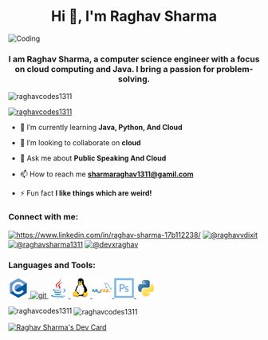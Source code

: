 <!---
raghavcodes1311/raghavcodes1311 is a ✨ special ✨ repository because its `README.md` (this file) appears on your GitHub profile.
You can click the Preview link to take a look at your changes.
--->

<h1 align="center">Hi 👋, I'm Raghav Sharma</h1>
<img align="centre" alt="Coding" width="800" src="https://miro.medium.com/v2/resize:fit:1100/0*7Q3yvSIv_t0ioJ-Z.gif">
<h3 align="center">I am Raghav Sharma, a computer science engineer with a focus on cloud computing and Java. I bring a passion for problem-solving.</h3>

<p align="left"> <img src="https://komarev.com/ghpvc/?username=raghavcodes1311&label=Profile%20views&color=0e75b6&style=flat" alt="raghavcodes1311" /> </p>

<p align="left"> <a href="https://github.com/ryo-ma/github-profile-trophy"><img src="https://github-profile-trophy.vercel.app/?username=raghavcodes1311" alt="raghavcodes1311" /></a> </p>

- 🌱 I’m currently learning **Java, Python, And Cloud**

- 👯 I’m looking to collaborate on **cloud**

- 💬 Ask me about **Public Speaking And Cloud**

- 📫 How to reach me **sharmaraghav1311@gamil.com**

- ⚡ Fun fact **I like things which are weird!**

<h3 align="left">Connect with me:</h3>
<p align="left">
<a href="https://linkedin.com/in/https://www.linkedin.com/in/raghav-sharma-17b112238/" target="blank"><img align="center" src="https://raw.githubusercontent.com/rahuldkjain/github-profile-readme-generator/master/src/images/icons/Social/linked-in-alt.svg" alt="https://www.linkedin.com/in/raghav-sharma-17b112238/" height="30" width="40" /></a>
<a href="https://instagram.com/@raghavvdixit" target="blank"><img align="center" src="https://raw.githubusercontent.com/rahuldkjain/github-profile-readme-generator/master/src/images/icons/Social/instagram.svg" alt="@raghavvdixit" height="30" width="40" /></a>
<a href="https://www.hackerrank.com/@raghavsharma1311" target="blank"><img align="center" src="https://raw.githubusercontent.com/rahuldkjain/github-profile-readme-generator/master/src/images/icons/Social/hackerrank.svg" alt="@raghavsharma1311" height="30" width="40" /></a>
<a href="https://www.leetcode.com/@devxraghav" target="blank"><img align="center" src="https://raw.githubusercontent.com/rahuldkjain/github-profile-readme-generator/master/src/images/icons/Social/leet-code.svg" alt="@devxraghav" height="30" width="40" /></a>
</p>

<h3 align="left">Languages and Tools:</h3>
<p align="left"> <a href="https://www.cprogramming.com/" target="_blank" rel="noreferrer"> <img src="https://raw.githubusercontent.com/devicons/devicon/master/icons/c/c-original.svg" alt="c" width="40" height="40"/> </a> <a href="https://git-scm.com/" target="_blank" rel="noreferrer"> <img src="https://www.vectorlogo.zone/logos/git-scm/git-scm-icon.svg" alt="git" width="40" height="40"/> </a> <a href="https://www.java.com" target="_blank" rel="noreferrer"> <img src="https://raw.githubusercontent.com/devicons/devicon/master/icons/java/java-original.svg" alt="java" width="40" height="40"/> </a> <a href="https://www.linux.org/" target="_blank" rel="noreferrer"> <img src="https://raw.githubusercontent.com/devicons/devicon/master/icons/linux/linux-original.svg" alt="linux" width="40" height="40"/> </a> <a href="https://www.mysql.com/" target="_blank" rel="noreferrer"> <img src="https://raw.githubusercontent.com/devicons/devicon/master/icons/mysql/mysql-original-wordmark.svg" alt="mysql" width="40" height="40"/> </a> <a href="https://www.photoshop.com/en" target="_blank" rel="noreferrer"> <img src="https://raw.githubusercontent.com/devicons/devicon/master/icons/photoshop/photoshop-line.svg" alt="photoshop" width="40" height="40"/> </a> <a href="https://www.python.org" target="_blank" rel="noreferrer"> <img src="https://raw.githubusercontent.com/devicons/devicon/master/icons/python/python-original.svg" alt="python" width="40" height="40"/> </a> </p>

<p><img align="left" src="https://github-readme-stats.vercel.app/api/top-langs?username=raghavcodes1311&show_icons=true&locale=en&layout=compact" alt="raghavcodes1311" /></p>

<p>&nbsp;<img align="center" src="https://github-readme-stats.vercel.app/api?username=raghavcodes1311&show_icons=true&locale=en" alt="raghavcodes1311" /></p>
<a href="https://app.daily.dev/devxraghav"><img src="https://api.daily.dev/devcards/bd447fd9da8243d59c71a57fadd969a8.png?r=w2q" width="400" alt="Raghav Sharma's Dev Card"/></a>
